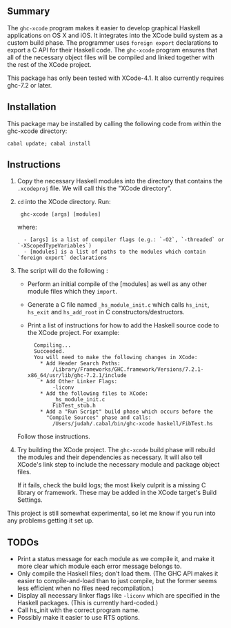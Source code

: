 ## Summary

The `ghc-xcode` program makes it easier to develop 
graphical Haskell applications on OS X and iOS.
It integrates into the XCode build system as a custom build
phase.  The programmer uses `foreign export` 
declarations to export a C API for their Haskell
code.  The `ghc-xcode` program ensures that all of the
necessary object files will be compiled and linked together 
with the rest of the XCode project.

This package has only been tested with XCode-4.1.  It also 
currently requires ghc-7.2 or later.

## Installation

This package may be installed by calling the following code from within the
ghc-xcode directory:

    cabal update; cabal install 

## Instructions

1. Copy the necessary Haskell modules into the directory that contains the
`.xcodeproj` file.  We will call this the "XCode directory".

2. `cd` into the XCode directory.  Run:

        ghc-xcode [args] [modules]

    where:

         - [args] is a list of compiler flags (e.g.: `-O2`, `-threaded` or `-XScopedTypeVariables`)
         - [modules] is a list of paths to the modules which contain `foreign export` declarations

3. The script will do the following :
    - Perform an initial compile of the [modules] as well as any
other module files which they `import`.  
    - Generate a C file named `_hs_module_init.c` which calls
      `hs_init`, `hs_exit` and `hs_add_root` in C constructors/destructors.
    - Print a list of instructions for how to
    add the Haskell source code to the XCode project.  For example:

            Compiling...
            Succeeded.
            You will need to make the following changes in XCode:
              * Add Header Search Paths:
                  /Library/Frameworks/GHC.framework/Versions/7.2.1-x86_64/usr/lib/ghc-7.2.1/include
              * Add Other Linker Flags:
                  -liconv
              * Add the following files to XCode:
                  _hs_module_init.c
                  FibTest_stub.h
              * Add a "Run Script" build phase which occurs before the
                "Compile Sources" phase and calls: 
                  /Users/judah/.cabal/bin/ghc-xcode haskell/FibTest.hs
            
    Follow those instructions.

4. Try building the XCode project.  The `ghc-xcode` build phase will rebuild
the modules and their dependencies as necessary.  It will also tell
XCode's link step to include the 
necessary module and package object files.
    
    If it fails, check the build logs; the most likely culprit is a missing C
    library or framework.  These may be added in the XCode target's Build
    Settings.

This project is still somewhat experimental, so let me know if you run into
any problems getting it set up.

## TODOs
- Print a status message for each module as we compile it, and
  make it more clear which module each error message belongs to.
- Only compile the Haskell files; don't load them.  (The GHC API makes it
  easier to compile-and-load than to just compile, but the former seems
  less efficient when no files need recompilation.)
- Display all necessary linker flags like `-liconv` which are specified in the
  Haskell packages.  (This is currently hard-coded.)
- Call hs_init with the correct program name.
- Possibly make it easier to use RTS options.

